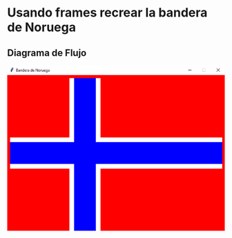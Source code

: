 # Usando frames recrear la bandera de Noruega

## Diagrama de Flujo
![Diagrama de Flujo](diagrama.png "Diagrama de Flujo")